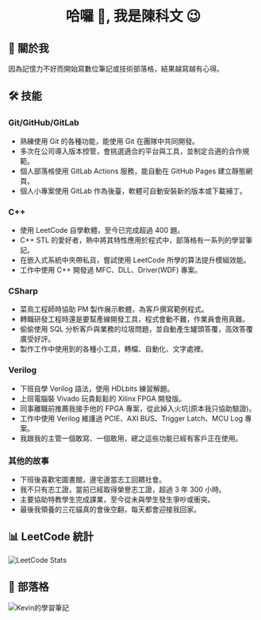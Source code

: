 <!---
kevinchen850913/kevinchen850913 is a ✨ special ✨ repository because its `README.md` (this file) appears on your GitHub profile.
You can click the Preview link to take a look at your changes.
--->
<h1 align="center">哈囉 👋, 我是陳科文 😉 </h1>

## 🚀 關於我
因為記憶力不好而開始寫數位筆記或技術部落格，結果越寫越有心得。

## 🛠 技能
### Git/GitHub/GitLab
- 熟練使用 Git 的各種功能，能使用 Git 在團隊中共同開發。
- 多次在公司導入版本控管，會挑選適合的平台與工具，並制定合適的合作規範。
- 個人部落格使用 GitLab Actions 服務，能自動在 GitHub Pages 建立靜態網頁。
- 個人小專案使用 GitLab 作為後臺，軟體可自動安裝新的版本或下載補丁。

### C++
- 使用 LeetCode 自學軟體，至今已完成超過 400 題。
- C++ STL 的愛好者，熱中將其特性應用於程式中，部落格有一系列的學習筆記。
- 在嵌入式系統中夾帶私貨，嘗試使用 LeetCode 所學的算法提升模組效能。
- 工作中使用 C++ 開發過 MFC、DLL、Driver(WDF) 專案。

### CSharp
- 菜鳥工程師時協助 PM 製作展示軟體，為客戶撰寫範例程式。
- 轉職研發工程時還是要幫產線開發工具，程式會動不難，作業員會用真難。
- 偷偷使用 SQL 分析客戶與業務的垃圾問題，並自動產生罐頭答覆，高效答覆廣受好評。
- 製作工作中使用到的各種小工具，轉檔、自動化、文字處裡。

### Verilog
- 下班自學 Verilog 語法，使用 HDLbits 練習解題。
- 上班電腦裝 Vivado 玩貴鬆鬆的 Xilinx FPGA 開發版。
- 同事離職前推薦我接手他的 FPGA 專案，從此掉入火坑(原本我只協助驗證)。
- 工作中使用 Verilog 維護過 PCIE、AXI BUS、Trigger Latch、MCU Log 專案。
- 我跟我的主管一個敢寫、一個敢用，總之這些功能已經有客戶正在使用。

### 其他的故事
- 下班後喜歡宅圖書館，邊宅邊當志工回饋社會。
- 我不只有志工證，當前已經取得榮譽志工證，超過 3 年 300 小時。
- 主要協助特教學生完成課業，至今從未與學生發生爭吵或衝突。
- 最後我領養的三花貓真的會後空翻，每天都會迎接我回家。


## 📊 LeetCode 統計
![LeetCode Stats](https://leetcard.jacoblin.cool/kevinchen850913?theme=light&font=Encode%20Sans%20Semi%20Expanded)

## 📝 部落格
![Kevin的學習筆記](https://kevinchen850913.github.io/)
